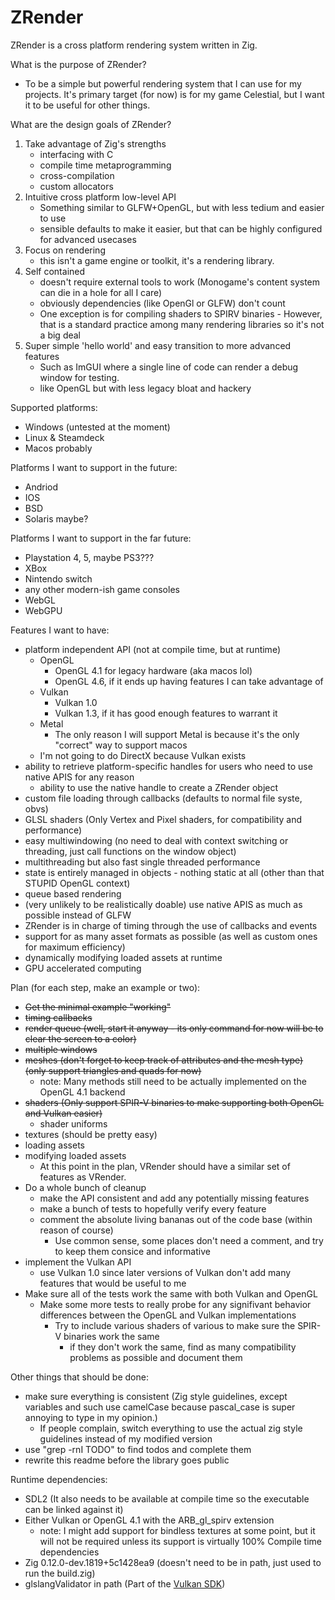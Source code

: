 # ZRender

ZRender is a cross platform rendering system written in Zig.

What is the purpose of ZRender?
- To be a simple but powerful rendering system that I can use for my projects. It's primary target (for now) is for my game Celestial, but I want it to be useful for other things.

What are the design goals of ZRender?
1. Take advantage of Zig's strengths
    - interfacing with C
    - compile time metaprogramming
    - cross-compilation
    - custom allocators
2. Intuitive cross platform low-level API
    - Something similar to GLFW+OpenGL, but with less tedium and easier to use
    - sensible defaults to make it easier, but that can be highly configured for advanced usecases
3. Focus on rendering
    - this isn't a game engine or toolkit, it's a rendering library.
4. Self contained
    - doesn't require external tools to work (Monogame's content system can die in a hole for all I care)
    - obviously dependencies (like OpenGl or GLFW) don't count
    - One exception is for compiling shaders to SPIRV binaries - However, that is a standard practice among many rendering libraries so it's not a big deal
5. Super simple 'hello world' and easy transition to more advanced features
    - Such as ImGUI where a single line of code can render a debug window for testing.
    - like OpenGL but with less legacy bloat and hackery

Supported platforms:
- Windows (untested at the moment)
- Linux & Steamdeck
- Macos probably

Platforms I want to support in the future:
- Andriod
- IOS
- BSD
- Solaris maybe?

Platforms I want to support in the far future:
- Playstation 4, 5, maybe PS3???
- XBox
- Nintendo switch
- any other modern-ish game consoles
- WebGL
- WebGPU

Features I want to have:
- platform independent API (not at compile time, but at runtime)
    - OpenGL
        - OpenGL 4.1 for legacy hardware (aka macos lol)
        - OpenGL 4.6, if it ends up having features I can take advantage of
    - Vulkan
        - Vulkan 1.0
        - Vulkan 1.3, if it has good enough features to warrant it
    - Metal
        - The only reason I will support Metal is because it's the only "correct" way to support macos
    - I'm not going to do DirectX because Vulkan exists
- ability to retrieve platform-specific handles for users who need to use native APIS for any reason
    - ability to use the native handle to create a ZRender object
- custom file loading through callbacks (defaults to normal file syste, obvs)
- GLSL shaders (Only Vertex and Pixel shaders, for compatibility and performance)
- easy multiwindowing (no need to deal with context switching or threading, just call functions on the window object)
- multithreading but also fast single threaded performance
- state is entirely managed in objects - nothing static at all (other than that STUPID OpenGL context)
- queue based rendering
- (very unlikely to be realistically doable) use native APIS as much as possible instead of GLFW
- ZRender is in charge of timing through the use of callbacks and events
- support for as many asset formats as possible (as well as custom ones for maximum efficiency)
- dynamically modifying loaded assets at runtime
- GPU accelerated computing

Plan (for each step, make an example or two):
- ~~Get the minimal example "working"~~
- ~~timing callbacks~~
- ~~render queue (well, start it anyway - its only command for now will be to clear the screen to a color)~~
- ~~multiple windows~~
- ~~meshes (don't forget to keep track of attributes and the mesh type) (only support triangles and quads for now)~~
    - note: Many methods still need to be actually implemented on the OpenGL 4.1 backend
- ~~shaders (Only support SPIR-V binaries to make supporting both OpenGL and Vulkan easier)~~
    - shader uniforms
- textures (should be pretty easy)
- loading assets
- modifying loaded assets
    - At this point in the plan, VRender should have a similar set of features as VRender.
- Do a whole bunch of cleanup
    - make the API consistent and add any potentially missing features
    - make a bunch of tests to hopefully verify every feature
    - comment the absolute living bananas out of the code base (within reason of course)
        - Use common sense, some places don't need a comment, and try to keep them consice and informative
- implement the Vulkan API
    - use Vulkan 1.0 since later versions of Vulkan don't add many features that would be useful to me
- Make sure all of the tests work the same with both Vulkan and OpenGL
    - Make some more tests to really probe for any signifivant behavior differences between the OpenGL and Vulkan implementations
        - Try to include various shaders of various to make sure the SPIR-V binaries work the same
            - if they don't work the same, find as many compatibility problems as possible and document them

Other things that should be done:
- make sure everything is consistent (Zig style guidelines, except variables and such use camelCase because pascal_case is super annoying to type in my opinion.)
    - If people complain, switch everything to use the actual zig style guidelines instead of my modified version
- use "grep -rnI TODO" to find todos and complete them
- rewrite this readme before the library goes public


Runtime dependencies:
- SDL2 (It also needs to be available at compile time so the executable can be linked against it)
- Either Vulkan or OpenGL 4.1 with the ARB_gl_spirv extension
    - note: I might add support for bindless textures at some point, but it will not be required unless its support is virtually 100%
Compile time dependencies
- Zig 0.12.0-dev.1819+5c1428ea9 (doesn't need to be in path, just used to run the build.zig)
- glslangValidator in path (Part of the [Vulkan SDK](https://vulkan.lunarg.com/sdk/home))
